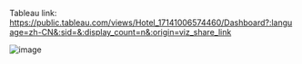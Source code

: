 Tableau link: https://public.tableau.com/views/Hotel_17141006574460/Dashboard?:language=zh-CN&:sid=&:display_count=n&:origin=viz_share_link

![image](https://github.com/ChuanxinZhai/WM9A9-Big-Data-Analytics-Optimisation/assets/94314784/066af3da-e3e2-42a0-8ab8-51c04ee364fc)

